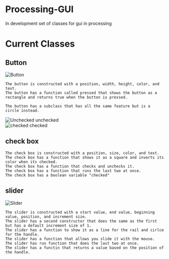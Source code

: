 # Processing-GUI
In development set of classes for gui in processing


# Current Classes

## Button
![Button](https://i.imgur.com/AgTxRc4.png)
```
The button is constructed with a position, width, height, color, and text.  
The button has a function called pressed that shows the button as a rectangle and returns true when the button is pressed.  
  
The button has a subclass that has all the same feature but is a circle instead.
```
![Unchecked](https://i.imgur.com/miI9L7x.png) unchecked  
![checked](https://i.imgur.com/IfGypVZ.png) checked
## check box
```
The check box is constructed with a position, size, color, and text.  
The check box has a function that shows it as a square and inverts its color when its checked.  
The check box has a function that checks and unchecks it.  
The check box has a function that runs the last two at once.  
The check box has a boolean variable "checked"  
```
  
## slider
![Slider](https://i.imgur.com/E3AKVRS.png)
```
The slider is constructed with a start value, end value, beginning value, position, and increment size.  
The slider has a second constructor that does the same as the first but has a default increment size of 1.  
The slider has a function to show it as a line for the rail and cirlce for the handle.  
The slider has a function that allows you slide it with the mouse.  
The slider has run function that does the last two at once.  
The slider has a functin that returns a value based on the position of the handle.  
```

